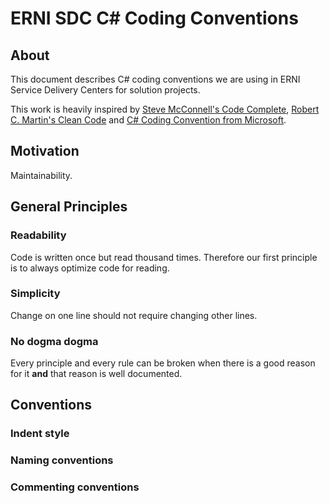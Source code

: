 # ERNI SDC C# Coding Conventions

## About
This document describes C# coding conventions we are using in ERNI Service Delivery Centers for solution projects.

This work is heavily inspired by [Steve McConnell's Code Complete](http://www.stevemcconnell.com/cc.htm), [Robert C. Martin's Clean Code](http://www.amazon.com/Clean-Code-Handbook-Software-Craftsmanship/dp/0132350882) and [C# Coding Convention from Microsoft](https://msdn.microsoft.com/en-us/library/ff926074.aspx).

## Motivation
Maintainability.

## General Principles

### Readability
Code is written once but read thousand times. Therefore our first principle is to always optimize code for reading.

### Simplicity
Change on one line should not require changing other lines.

### No dogma dogma
Every principle and every rule can be broken when there is a good reason for it **and** that reason is well documented.

## Conventions

### Indent style
### Naming conventions
### Commenting conventions

 